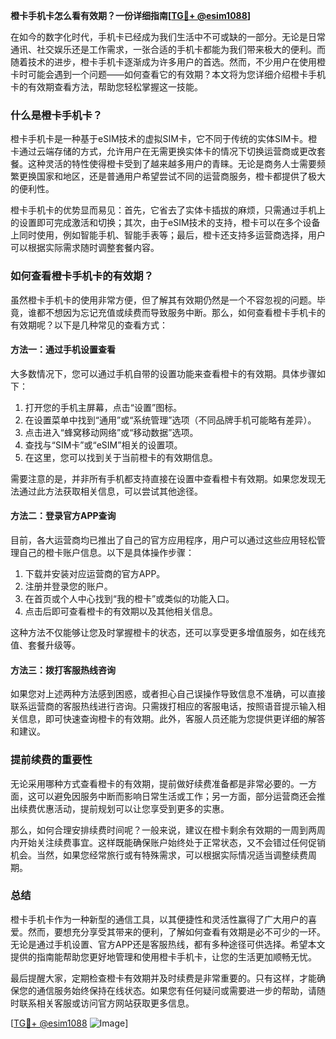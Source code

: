 **橙卡手机卡怎么看有效期？一份详细指南[[TG💪+ @esim1088](https://t.me/s/esim1088)]**

在如今的数字化时代，手机卡已经成为我们生活中不可或缺的一部分。无论是日常通讯、社交娱乐还是工作需求，一张合适的手机卡都能为我们带来极大的便利。而随着技术的进步，橙卡手机卡逐渐成为许多用户的首选。然而，不少用户在使用橙卡时可能会遇到一个问题——如何查看它的有效期？本文将为您详细介绍橙卡手机卡的有效期查看方法，帮助您轻松掌握这一技能。

### 什么是橙卡手机卡？

橙卡手机卡是一种基于eSIM技术的虚拟SIM卡，它不同于传统的实体SIM卡。橙卡通过云端存储的方式，允许用户在无需更换实体卡的情况下切换运营商或更改套餐。这种灵活的特性使得橙卡受到了越来越多用户的青睐。无论是商务人士需要频繁更换国家和地区，还是普通用户希望尝试不同的运营商服务，橙卡都提供了极大的便利性。

橙卡手机卡的优势显而易见：首先，它省去了实体卡插拔的麻烦，只需通过手机上的设置即可完成激活和切换；其次，由于eSIM技术的支持，橙卡可以在多个设备上同时使用，例如智能手机、智能手表等；最后，橙卡还支持多运营商选择，用户可以根据实际需求随时调整套餐内容。

### 如何查看橙卡手机卡的有效期？

虽然橙卡手机卡的使用非常方便，但了解其有效期仍然是一个不容忽视的问题。毕竟，谁都不想因为忘记充值或续费而导致服务中断。那么，如何查看橙卡手机卡的有效期呢？以下是几种常见的查看方式：

#### 方法一：通过手机设置查看

大多数情况下，您可以通过手机自带的设置功能来查看橙卡的有效期。具体步骤如下：

1. 打开您的手机主屏幕，点击“设置”图标。
2. 在设置菜单中找到“通用”或“系统管理”选项（不同品牌手机可能略有差异）。
3. 点击进入“蜂窝移动网络”或“移动数据”选项。
4. 查找与“SIM卡”或“eSIM”相关的设置项。
5. 在这里，您可以找到关于当前橙卡的有效期信息。

需要注意的是，并非所有手机都支持直接在设置中查看橙卡有效期。如果您发现无法通过此方法获取相关信息，可以尝试其他途径。

#### 方法二：登录官方APP查询

目前，各大运营商均已推出了自己的官方应用程序，用户可以通过这些应用轻松管理自己的橙卡账户信息。以下是具体操作步骤：

1. 下载并安装对应运营商的官方APP。
2. 注册并登录您的账户。
3. 在首页或个人中心找到“我的橙卡”或类似的功能入口。
4. 点击后即可查看橙卡的有效期以及其他相关信息。

这种方法不仅能够让您及时掌握橙卡的状态，还可以享受更多增值服务，如在线充值、套餐升级等。

#### 方法三：拨打客服热线咨询

如果您对上述两种方法感到困惑，或者担心自己误操作导致信息不准确，可以直接联系运营商的客服热线进行咨询。只需拨打相应的客服电话，按照语音提示输入相关信息，即可快速查询橙卡的有效期。此外，客服人员还能为您提供更详细的解答和建议。

### 提前续费的重要性

无论采用哪种方式查看橙卡的有效期，提前做好续费准备都是非常必要的。一方面，这可以避免因服务中断而影响日常生活或工作；另一方面，部分运营商还会推出续费优惠活动，提前规划可以让您享受到更多的实惠。

那么，如何合理安排续费时间呢？一般来说，建议在橙卡剩余有效期的一周到两周内开始关注续费事宜。这样既能确保账户始终处于正常状态，又不会错过任何促销机会。当然，如果您经常旅行或有特殊需求，可以根据实际情况适当调整续费周期。

### 总结

橙卡手机卡作为一种新型的通信工具，以其便捷性和灵活性赢得了广大用户的喜爱。然而，要想充分享受其带来的便利，了解如何查看有效期是必不可少的一环。无论是通过手机设置、官方APP还是客服热线，都有多种途径可供选择。希望本文提供的指南能帮助您更好地管理和使用橙卡手机卡，让您的生活更加顺畅无忧。

最后提醒大家，定期检查橙卡有效期并及时续费是非常重要的。只有这样，才能确保您的通信服务始终保持在线状态。如果您有任何疑问或需要进一步的帮助，请随时联系相关客服或访问官方网站获取更多信息。

[[TG💪+ @esim1088](https://t.me/s/esim1088) ![Image](https://i.postimg.cc/4NQfJmqS/Snipaste-2025-05-13-00-14-12.png)]